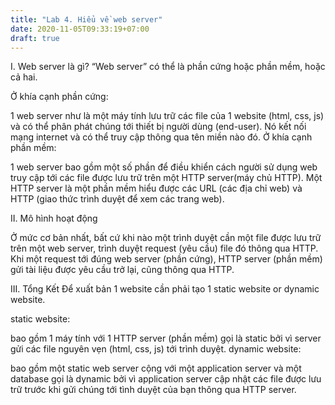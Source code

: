 ```yaml
---
title: "Lab 4. Hiểu về web server"
date: 2020-11-05T09:33:19+07:00
draft: true
---
```

I. Web server là gì?
“Web server” có thể là phần cứng hoặc phần mềm, hoặc cả hai.

Ở khía cạnh phần cứng:

1 web server như là một máy tính lưu trữ các file của 1 website (html, css, js) và có thể phân phát chúng tới thiết bị người dùng (end-user).
Nó kết nối mạng internet và có thể truy cập thông qua tên miền nào đó.
Ở khía cạnh phần mềm:

1 web server bao gồm một số phần để điều khiển cách người sử dụng web truy cập tới các file được lưu trữ trên một HTTP server(máy chủ HTTP).
Một HTTP server là một phần mềm hiểu được các URL (các địa chỉ web) và HTTP (giao thức trình duyệt để xem các trang web).
 

II. Mô hình hoạt động

Ở mức cơ bản nhất, bất cứ khi nào một trình duyệt cần một file được lưu trữ trên một web server, trình duyệt request (yêu cầu) file đó thông qua HTTP.
Khi một request tới đúng web server (phần cứng), HTTP server (phần mềm) gửi tài liệu được yêu cầu trở lại, cũng thông qua HTTP.
 

III. Tổng Kết
Để xuất bản 1 website cần phải tạo 1 static website or dynamic website.

static website:

bao gồm 1 máy tính với 1 HTTP server (phần mềm)
gọi là static bởi vì server gửi các file nguyên vẹn (html, css, js) tới trình duyệt.
dynamic website:

bao gồm một static web server cộng với một application server và một database
gọi là dynamic bởi vì application server cập nhật các file được lưu trữ trước khi gửi chúng tới tình duyệt của bạn thông qua HTTP server.


